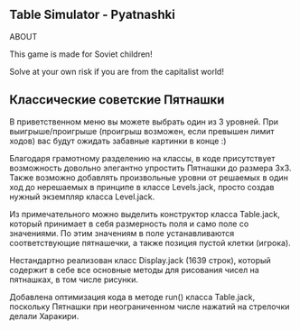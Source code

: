 Table Simulator - Pyatnashki
----------------------------

ABOUT

This game is made for Soviet children! 

Solve at your own risk if you are from the capitalist world!

Классические советские Пятнашки
-------------------------------

В приветственном меню вы можете выбрать один из 3 уровней.
При выигрыше/проигрыше (проигрыш возможен, если превышен лимит ходов) вас будут ожидать забавные картинки в конце :)

Благодаря грамотному разделению на классы, в коде присутствует возможность довольно элегантно упростить Пятнашки до размера 3х3.
Также возможно добавлять произвольные уровни от решаемых в один ход до нерешаемых в принципе в классе Levels.jack, просто создав нужный экземпляр класса Level.jack.

Из примечательного можно выделить конструктор класса Table.jack, который принимает в себя размерность поля и само поле со значениями.
По этим значениям в поле устанавливаются соответствующие пятнашечки, а также позиция пустой клетки (игрока).

Нестандартно реализован класс Display.jack (1639 строк), который содержит в себе все основные методы для рисования чисел на пятнашках, в том числе рисунки.

Добавлена оптимизация кода в методе run() класса Table.jack, поскольку Пятнашки при неограниченном числе нажатий на стрелочки делали Харакири.

